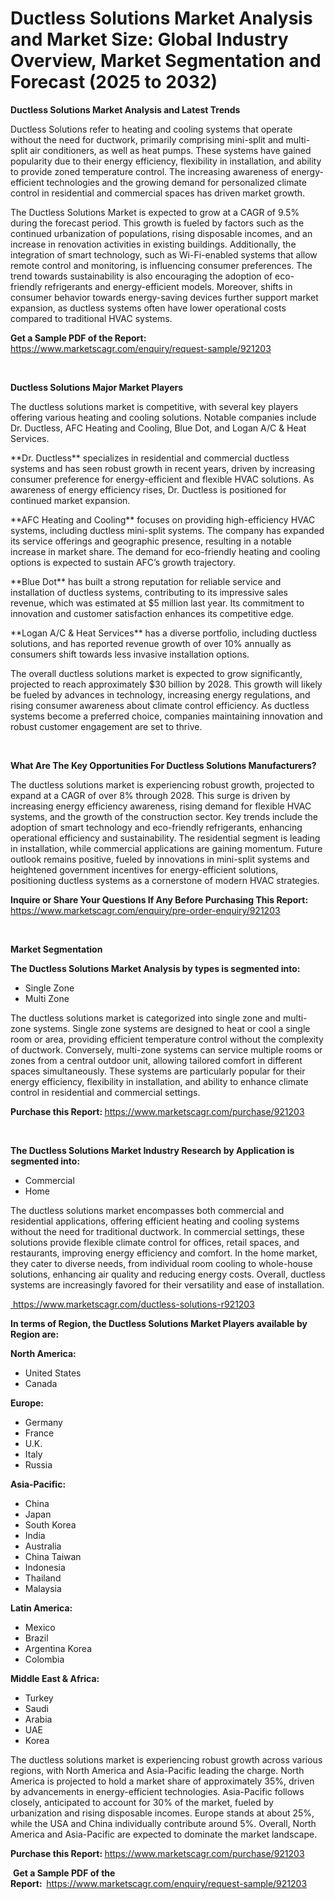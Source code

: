 <p><h1>Ductless Solutions Market Analysis and Market Size: Global Industry Overview, Market Segmentation and Forecast (2025 to 2032)</h1></p><p><strong>Ductless Solutions Market Analysis and Latest Trends</strong></p>
<p><p>Ductless Solutions refer to heating and cooling systems that operate without the need for ductwork, primarily comprising mini-split and multi-split air conditioners, as well as heat pumps. These systems have gained popularity due to their energy efficiency, flexibility in installation, and ability to provide zoned temperature control. The increasing awareness of energy-efficient technologies and the growing demand for personalized climate control in residential and commercial spaces has driven market growth.</p><p>The Ductless Solutions Market is expected to grow at a CAGR of 9.5% during the forecast period. This growth is fueled by factors such as the continued urbanization of populations, rising disposable incomes, and an increase in renovation activities in existing buildings. Additionally, the integration of smart technology, such as Wi-Fi-enabled systems that allow remote control and monitoring, is influencing consumer preferences. The trend towards sustainability is also encouraging the adoption of eco-friendly refrigerants and energy-efficient models. Moreover, shifts in consumer behavior towards energy-saving devices further support market expansion, as ductless systems often have lower operational costs compared to traditional HVAC systems.</p></p>
<p><strong>Get a Sample PDF of the Report:&nbsp;</strong> <a href="https://www.marketscagr.com/enquiry/request-sample/921203?utm_campaign=3253&utm_medium=2&utm_source=Github&utm_content=ia&utm_term=18042025&utm_id=ductless-solutions">https://www.marketscagr.com/enquiry/request-sample/921203</a></p>
<p>&nbsp;</p>
<p><strong>Ductless Solutions Major Market Players</strong></p>
<p><p>The ductless solutions market is competitive, with several key players offering various heating and cooling solutions. Notable companies include Dr. Ductless, AFC Heating and Cooling, Blue Dot, and Logan A/C & Heat Services. </p><p>**Dr. Ductless** specializes in residential and commercial ductless systems and has seen robust growth in recent years, driven by increasing consumer preference for energy-efficient and flexible HVAC solutions. As awareness of energy efficiency rises, Dr. Ductless is positioned for continued market expansion.</p><p>**AFC Heating and Cooling** focuses on providing high-efficiency HVAC systems, including ductless mini-split systems. The company has expanded its service offerings and geographic presence, resulting in a notable increase in market share. The demand for eco-friendly heating and cooling options is expected to sustain AFC’s growth trajectory.</p><p>**Blue Dot** has built a strong reputation for reliable service and installation of ductless systems, contributing to its impressive sales revenue, which was estimated at $5 million last year. Its commitment to innovation and customer satisfaction enhances its competitive edge.</p><p>**Logan A/C & Heat Services** has a diverse portfolio, including ductless solutions, and has reported revenue growth of over 10% annually as consumers shift towards less invasive installation options. </p><p>The overall ductless solutions market is expected to grow significantly, projected to reach approximately $30 billion by 2028. This growth will likely be fueled by advances in technology, increasing energy regulations, and rising consumer awareness about climate control efficiency. As ductless systems become a preferred choice, companies maintaining innovation and robust customer engagement are set to thrive.</p></p>
<p>&nbsp;</p>
<p><strong>What Are The Key Opportunities For Ductless Solutions Manufacturers?</strong></p>
<p><p>The ductless solutions market is experiencing robust growth, projected to expand at a CAGR of over 8% through 2028. This surge is driven by increasing energy efficiency awareness, rising demand for flexible HVAC systems, and the growth of the construction sector. Key trends include the adoption of smart technology and eco-friendly refrigerants, enhancing operational efficiency and sustainability. The residential segment is leading in installation, while commercial applications are gaining momentum. Future outlook remains positive, fueled by innovations in mini-split systems and heightened government incentives for energy-efficient solutions, positioning ductless systems as a cornerstone of modern HVAC strategies.</p></p>
<p><strong>Inquire or Share Your Questions If Any Before Purchasing This Report:</strong> <a href="https://www.marketscagr.com/enquiry/pre-order-enquiry/921203?utm_campaign=3253&utm_medium=2&utm_source=Github&utm_content=ia&utm_term=18042025&utm_id=ductless-solutions">https://www.marketscagr.com/enquiry/pre-order-enquiry/921203</a></p>
<p>&nbsp;</p>
<p><strong>Market Segmentation</strong></p>
<p><strong>The Ductless Solutions Market Analysis by types is segmented into:</strong></p>
<p><ul><li>Single Zone</li><li>Multi Zone</li></ul></p>
<p><p>The ductless solutions market is categorized into single zone and multi-zone systems. Single zone systems are designed to heat or cool a single room or area, providing efficient temperature control without the complexity of ductwork. Conversely, multi-zone systems can service multiple rooms or zones from a central outdoor unit, allowing tailored comfort in different spaces simultaneously. These systems are particularly popular for their energy efficiency, flexibility in installation, and ability to enhance climate control in residential and commercial settings.</p></p>
<p><strong>Purchase this Report:&nbsp;</strong><a href="https://www.marketscagr.com/purchase/921203?utm_campaign=3253&utm_medium=2&utm_source=Github&utm_content=ia&utm_term=18042025&utm_id=ductless-solutions">https://www.marketscagr.com/purchase/921203</a></p>
<p>&nbsp;</p>
<p><strong>The Ductless Solutions Market Industry Research by Application is segmented into:</strong></p>
<p><ul><li>Commercial</li><li>Home</li></ul></p>
<p><p>The ductless solutions market encompasses both commercial and residential applications, offering efficient heating and cooling systems without the need for traditional ductwork. In commercial settings, these solutions provide flexible climate control for offices, retail spaces, and restaurants, improving energy efficiency and comfort. In the home market, they cater to diverse needs, from individual room cooling to whole-house solutions, enhancing air quality and reducing energy costs. Overall, ductless systems are increasingly favored for their versatility and ease of installation.</p></p>
<p><a href="https://www.marketscagr.com/ductless-solutions-r921203?utm_campaign=3253&utm_medium=2&utm_source=Github&utm_content=ia&utm_term=18042025&utm_id=ductless-solutions">&nbsp;https://www.marketscagr.com/ductless-solutions-r921203</a></p>
<p><strong>In terms of Region, the Ductless Solutions Market Players available by Region are:</strong></p>
<p>
    <p> <strong> North America: </strong>
        <ul>
            <li>United States</li>
            <li>Canada</li>
        </ul>
        </p> 
    <p> <strong> Europe: </strong>
        <ul>
            <li>Germany</li>
            <li>France</li>
            <li>U.K.</li>
            <li>Italy</li>
            <li>Russia</li>
        </ul>
        </p> 
    <p> <strong> Asia-Pacific: </strong>
        <ul>
            <li>China</li>
            <li>Japan</li>
            <li>South Korea</li>
            <li>India</li>
            <li>Australia</li>
            <li>China Taiwan</li>
            <li>Indonesia</li>
            <li>Thailand</li>
            <li>Malaysia</li>
        </ul>
        </p> 
    <p> <strong> Latin America: </strong>
        <ul>
            <li>Mexico</li>
            <li>Brazil</li>
            <li>Argentina Korea</li>
            <li>Colombia</li>
        </ul>
        </p> 
    <p> <strong> Middle East & Africa: </strong>
        <ul>
            <li>Turkey</li>
            <li>Saudi</li>
            <li>Arabia</li>
            <li>UAE</li>
            <li>Korea</li>
        </ul>
    </p>
    </p>
<p><p>The ductless solutions market is experiencing robust growth across various regions, with North America and Asia-Pacific leading the charge. North America is projected to hold a market share of approximately 35%, driven by advancements in energy-efficient technologies. Asia-Pacific follows closely, anticipated to account for 30% of the market, fueled by urbanization and rising disposable incomes. Europe stands at about 25%, while the USA and China individually contribute around 5%. Overall, North America and Asia-Pacific are expected to dominate the market landscape.</p></p>
<p><strong>Purchase this Report: </strong><a href="https://www.marketscagr.com/purchase/921203?utm_campaign=3253&utm_medium=2&utm_source=Github&utm_content=ia&utm_term=18042025&utm_id=ductless-solutions">https://www.marketscagr.com/purchase/921203</a></p>
<p>&nbsp;<strong>Get a Sample PDF of the Report:&nbsp;&nbsp;</strong><a href="https://www.marketscagr.com/enquiry/request-sample/921203?utm_campaign=3253&utm_medium=2&utm_source=Github&utm_content=ia&utm_term=18042025&utm_id=ductless-solutions">https://www.marketscagr.com/enquiry/request-sample/921203</a></p>
<p><strong></strong></p>
<p><p></p><p></p><p></p></p>